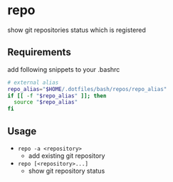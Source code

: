 
repo
=====

show git repositories status which is registered

Requirements
------------

add following snippets to your .bashrc

~~~ bash
# external alias
repo_alias="$HOME/.dotfiles/bash/repos/repo_alias"
if [[ -f "$repo_alias" ]]; then
  source "$repo_alias"
fi
~~~

Usage
-------

- `repo -a <repository>`
    - add existing git repository
- `repo [<repository>...]`
    - show git repository status
